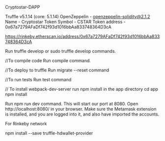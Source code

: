 Cryptostar-DAPP

Truffle v5.1.14 (core: 5.1.14)
OpenZeppelin - openzeppelin-solidity@2.1.2
Name - Cryptostar Token
Symbol - CSTAR
Token address - 0x67a7279AFaDf742f93d1016bbAa833748364D3cA 

https://rinkeby.etherscan.io/address/0x67a7279AFaDf742f93d1016bbAa833748364D3cA

Run truffle develop or sudo truffle develop commands.

//To compile code Run compile command.

//To deploy to truffle Run migrate --reset command

//To run tests Run test command

// To install webpack-dev-server run npm install in the app directory cd app npm install

Run npm run dev command. This will start our port at 8080. Open http://localhost:8080/ in your browser. Make sure the Metamask extension is installed, and you are logged into it, and also have imported the accounts.

For Rinkeby network

npm install --save truffle-hdwallet-provider
